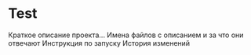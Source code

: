 # Test
Краткое описание проекта...
Имена файлов с описанием и за что они отвечают
Инструкция по запуску
История изменений 
